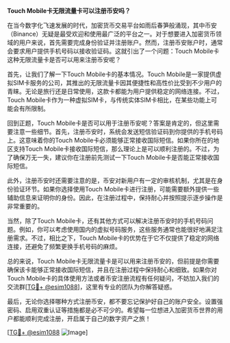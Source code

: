 **Touch Mobile卡无限流量卡可以注册币安吗？**

在当今数字化飞速发展的时代，加密货币交易平台如雨后春笋般涌现，其中币安（Binance）无疑是最受欢迎和使用最广泛的平台之一。对于想要进入加密货币领域的用户来说，首先需要完成身份验证并注册账户。然而，注册币安账户时，通常会要求用户提供手机号码以接收验证码。这就引出了一个问题：Touch Mobile卡这种无限流量卡是否可以用来注册币安呢？

首先，让我们了解一下Touch Mobile卡的基本情况。Touch Mobile是一家提供虚拟SIM卡服务的公司，其推出的无限流量卡因其便捷性和高性价比受到不少用户的青睐。无论是旅行还是日常使用，这款卡都能为用户提供稳定的网络连接。不过，Touch Mobile卡作为一种虚拟SIM卡，与传统实体SIM卡相比，在某些功能上可能会有所限制。

回到正题，Touch Mobile卡是否可以用于注册币安呢？答案是肯定的，但这里需要注意一些细节。首先，注册币安时，系统会发送短信验证码到你提供的手机号码上。这意味着你的Touch Mobile卡必须能够正常接收国际短信。如果你所在的地区支持Touch Mobile卡接收国际短信，那么理论上是可以顺利注册的。不过，为了确保万无一失，建议你在注册前先测试一下Touch Mobile卡是否能正常接收国际短信。

此外，注册币安时还需要注意的是，币安对新用户有一定的审核机制，尤其是在身份验证环节。如果你选择使用Touch Mobile卡进行注册，可能需要额外提供一些辅助信息来证明你的身份。因此，在注册过程中，保持耐心并按照提示逐步操作是非常重要的。

当然，除了Touch Mobile卡，还有其他方式可以解决注册币安时的手机号码问题。例如，你可以考虑使用国内的虚拟号码服务，这些服务通常也能很好地满足注册需求。不过，相比之下，Touch Mobile卡的优势在于它不仅提供了稳定的网络连接，还避免了频繁更换手机号码的麻烦。

总的来说，Touch Mobile卡无限流量卡是可以用来注册币安的，但前提是你需要确保该卡能够正常接收国际短信，并且在注册过程中保持耐心和细致。如果你对Touch Mobile卡的具体使用方法或者币安注册流程有任何疑问，不妨加入我们的交流群[[TG💪+ @esim1088](https://t.me/s/esim1088)]，这里有专业的团队为你解答疑惑。

最后，无论你选择哪种方式注册币安，都不要忘记保护好自己的账户安全。设置强密码、启用双重认证等措施都是必不可少的。希望每一位想进入加密货币世界的用户都能顺利完成注册，开启属于自己的数字资产之旅！

[[TG💪+ @esim1088](https://t.me/s/esim1088) ![Image](https://i.postimg.cc/4NQfJmqS/Snipaste-2025-05-13-00-14-12.png)]